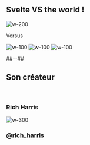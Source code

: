 <!-- .slide: class="two-column" -->

## Svelte VS the world !

![w-200](./assets/images/svelte-logo.png)

<p>Versus</p>

![w-100](./assets/images/react-logo.png)
![w-100](./assets/images/vue-logo.png)
![w-100](./assets/images/angular-logo.png)

##--##

## Son créateur

<br>

### Rich Harris
![w-300](./assets/images/rich-harris.jpeg)

### [@rich_harris](https://twitter.com/rich_harris)

